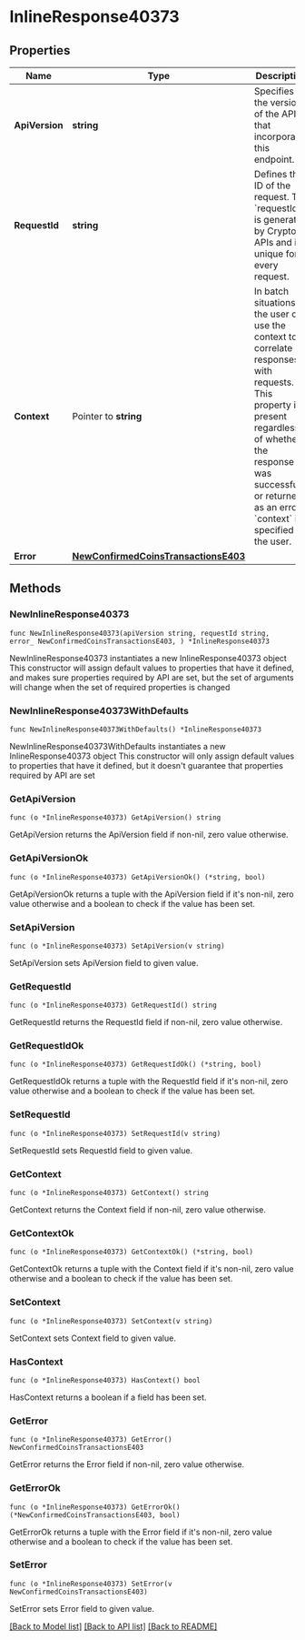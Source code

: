 # InlineResponse40373

## Properties

Name | Type | Description | Notes
------------ | ------------- | ------------- | -------------
**ApiVersion** | **string** | Specifies the version of the API that incorporates this endpoint. | 
**RequestId** | **string** | Defines the ID of the request. The &#x60;requestId&#x60; is generated by Crypto APIs and it&#39;s unique for every request. | 
**Context** | Pointer to **string** | In batch situations the user can use the context to correlate responses with requests. This property is present regardless of whether the response was successful or returned as an error. &#x60;context&#x60; is specified by the user. | [optional] 
**Error** | [**NewConfirmedCoinsTransactionsE403**](NewConfirmedCoinsTransactionsE403.md) |  | 

## Methods

### NewInlineResponse40373

`func NewInlineResponse40373(apiVersion string, requestId string, error_ NewConfirmedCoinsTransactionsE403, ) *InlineResponse40373`

NewInlineResponse40373 instantiates a new InlineResponse40373 object
This constructor will assign default values to properties that have it defined,
and makes sure properties required by API are set, but the set of arguments
will change when the set of required properties is changed

### NewInlineResponse40373WithDefaults

`func NewInlineResponse40373WithDefaults() *InlineResponse40373`

NewInlineResponse40373WithDefaults instantiates a new InlineResponse40373 object
This constructor will only assign default values to properties that have it defined,
but it doesn't guarantee that properties required by API are set

### GetApiVersion

`func (o *InlineResponse40373) GetApiVersion() string`

GetApiVersion returns the ApiVersion field if non-nil, zero value otherwise.

### GetApiVersionOk

`func (o *InlineResponse40373) GetApiVersionOk() (*string, bool)`

GetApiVersionOk returns a tuple with the ApiVersion field if it's non-nil, zero value otherwise
and a boolean to check if the value has been set.

### SetApiVersion

`func (o *InlineResponse40373) SetApiVersion(v string)`

SetApiVersion sets ApiVersion field to given value.


### GetRequestId

`func (o *InlineResponse40373) GetRequestId() string`

GetRequestId returns the RequestId field if non-nil, zero value otherwise.

### GetRequestIdOk

`func (o *InlineResponse40373) GetRequestIdOk() (*string, bool)`

GetRequestIdOk returns a tuple with the RequestId field if it's non-nil, zero value otherwise
and a boolean to check if the value has been set.

### SetRequestId

`func (o *InlineResponse40373) SetRequestId(v string)`

SetRequestId sets RequestId field to given value.


### GetContext

`func (o *InlineResponse40373) GetContext() string`

GetContext returns the Context field if non-nil, zero value otherwise.

### GetContextOk

`func (o *InlineResponse40373) GetContextOk() (*string, bool)`

GetContextOk returns a tuple with the Context field if it's non-nil, zero value otherwise
and a boolean to check if the value has been set.

### SetContext

`func (o *InlineResponse40373) SetContext(v string)`

SetContext sets Context field to given value.

### HasContext

`func (o *InlineResponse40373) HasContext() bool`

HasContext returns a boolean if a field has been set.

### GetError

`func (o *InlineResponse40373) GetError() NewConfirmedCoinsTransactionsE403`

GetError returns the Error field if non-nil, zero value otherwise.

### GetErrorOk

`func (o *InlineResponse40373) GetErrorOk() (*NewConfirmedCoinsTransactionsE403, bool)`

GetErrorOk returns a tuple with the Error field if it's non-nil, zero value otherwise
and a boolean to check if the value has been set.

### SetError

`func (o *InlineResponse40373) SetError(v NewConfirmedCoinsTransactionsE403)`

SetError sets Error field to given value.



[[Back to Model list]](../README.md#documentation-for-models) [[Back to API list]](../README.md#documentation-for-api-endpoints) [[Back to README]](../README.md)


